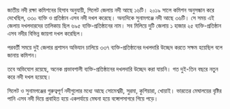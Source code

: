 জাতীয় নদী রক্ষা কমিশনের হিসাব অনুযায়ী, সিলেট জেলায় নদী আছে ১৬টি। ২০১৯ সালে কমিশন অনুসন্ধান করে দেখেছিল, ৩৩০ ব্যক্তি ও প্রতিষ্ঠান এসব নদী দখল করেছে। অন্যদিকে সুনামগঞ্জে নদী আছে ৩৬টি। সে সময় এই জেলায় দখলদারদের তালিকায় ছিল ৬৯৫ ব্যক্তি-প্রতিষ্ঠানের নাম। সব মিলিয়ে দুটি জেলায় ১ হাজার ২৫ ব্যক্তি-প্রতিষ্ঠান এসব নদীর বিভিন্ন জায়গা দখল করেছিল।

পরবর্তী সময়ে দুই জেলার প্রশাসন অভিযান চালিয়ে ৩৩৭ ব্যক্তি-প্রতিষ্ঠানের দখলদারি উচ্ছেদ করতে সক্ষম হয়েছিল বলে জানায় কমিশন।

তবে অভিযোগ রয়েছে, অনেক প্রভাবশালী ব্যক্তি-প্রতিষ্ঠানের দখলদারি উচ্ছেদ করা যায়নি। গত দুই-তিন বছরে নতুন করে নদী দখল হয়েছে।

সিলেট ও সুনামগঞ্জের গুরুত্বপূর্ণ নদীগুলোর মধ্যে আছে সোমেশ্বরী, সুরমা, কুশিয়ারা, খোয়াই। ভারতের মেঘালয়ের বৃষ্টির পানি এসব নদী দিয়ে প্রবাহিত হয়ে একপর্যায়ে মেঘনা হয়ে বঙ্গোপসাগরে গিয়ে পড়ে।
